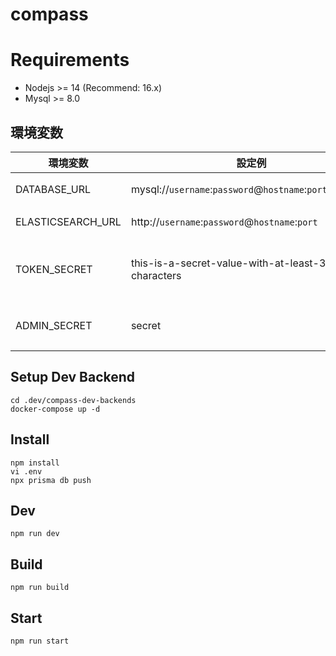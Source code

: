 # compass

# Requirements

- Nodejs >= 14 (Recommend: 16.x)
- Mysql >= 8.0 

## 環境変数

|環境変数|設定例|説明|
|---|---|---|
| DATABASE_URL | mysql://`username`:`password`@`hostname`:`port`/`database` | DB接続文字列 |
| ELASTICSEARCH_URL | http://`username`:`password`@`hostname`:`port` | ElasticsearchのURL |
| TOKEN_SECRET | this-is-a-secret-value-with-at-least-32-characters | セッショントークンのシークレットキー (32文字以上) |
| ADMIN_SECRET | secret | 管理ページへのアクセスパスワード |

## Setup Dev Backend
`cd .dev/compass-dev-backends`  
`docker-compose up -d`

## Install
`npm install`  
`vi .env`  
`npx prisma db push`

## Dev
`npm run dev`

## Build
`npm run build`

## Start
`npm run start`
